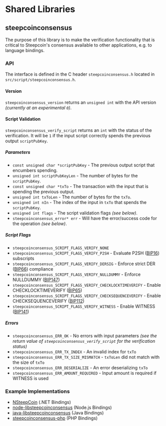 Shared Libraries
================

## steepcoinconsensus

The purpose of this library is to make the verification functionality that is critical to Steepcoin's consensus available to other applications, e.g. to language bindings.

### API

The interface is defined in the C header `steepcoinconsensus.h` located in  `src/script/steepcoinconsensus.h`.

#### Version

`steepcoinconsensus_version` returns an `unsigned int` with the API version *(currently at an experimental `0`)*.

#### Script Validation

`steepcoinconsensus_verify_script` returns an `int` with the status of the verification. It will be `1` if the input script correctly spends the previous output `scriptPubKey`.

##### Parameters
- `const unsigned char *scriptPubKey` - The previous output script that encumbers spending.
- `unsigned int scriptPubKeyLen` - The number of bytes for the `scriptPubKey`.
- `const unsigned char *txTo` - The transaction with the input that is spending the previous output.
- `unsigned int txToLen` - The number of bytes for the `txTo`.
- `unsigned int nIn` - The index of the input in `txTo` that spends the `scriptPubKey`.
- `unsigned int flags` - The script validation flags *(see below)*.
- `steepcoinconsensus_error* err` - Will have the error/success code for the operation *(see below)*.

##### Script Flags
- `steepcoinconsensus_SCRIPT_FLAGS_VERIFY_NONE`
- `steepcoinconsensus_SCRIPT_FLAGS_VERIFY_P2SH` - Evaluate P2SH ([BIP16](https://github.com/steepcoin/bips/blob/master/bip-0016.mediawiki)) subscripts
- `steepcoinconsensus_SCRIPT_FLAGS_VERIFY_DERSIG` - Enforce strict DER ([BIP66](https://github.com/steepcoin/bips/blob/master/bip-0066.mediawiki)) compliance
- `steepcoinconsensus_SCRIPT_FLAGS_VERIFY_NULLDUMMY` - Enforce NULLDUMMY ([BIP147](https://github.com/steepcoin/bips/blob/master/bip-0147.mediawiki))
- `steepcoinconsensus_SCRIPT_FLAGS_VERIFY_CHECKLOCKTIMEVERIFY` - Enable CHECKLOCKTIMEVERIFY ([BIP65](https://github.com/steepcoin/bips/blob/master/bip-0065.mediawiki))
- `steepcoinconsensus_SCRIPT_FLAGS_VERIFY_CHECKSEQUENCEVERIFY` - Enable CHECKSEQUENCEVERIFY ([BIP112](https://github.com/steepcoin/bips/blob/master/bip-0112.mediawiki))
- `steepcoinconsensus_SCRIPT_FLAGS_VERIFY_WITNESS` - Enable WITNESS ([BIP141](https://github.com/steepcoin/bips/blob/master/bip-0141.mediawiki))

##### Errors
- `steepcoinconsensus_ERR_OK` - No errors with input parameters *(see the return value of `steepcoinconsensus_verify_script` for the verification status)*
- `steepcoinconsensus_ERR_TX_INDEX` - An invalid index for `txTo`
- `steepcoinconsensus_ERR_TX_SIZE_MISMATCH` - `txToLen` did not match with the size of `txTo`
- `steepcoinconsensus_ERR_DESERIALIZE` - An error deserializing `txTo`
- `steepcoinconsensus_ERR_AMOUNT_REQUIRED` - Input amount is required if WITNESS is used

### Example Implementations
- [NSteepCoin](https://github.com/NicolasDorier/NSteepCoin/blob/master/NSteepCoin/Script.cs#L814) (.NET Bindings)
- [node-libsteepcoinconsensus](https://github.com/bitpay/node-libsteepcoinconsensus) (Node.js Bindings)
- [java-libsteepcoinconsensus](https://github.com/dexX7/java-libsteepcoinconsensus) (Java Bindings)
- [steepcoinconsensus-php](https://github.com/Bit-Wasp/steepcoinconsensus-php) (PHP Bindings)
